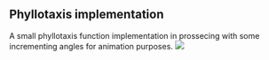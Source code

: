 ## Phyllotaxis implementation
A small phyllotaxis function implementation in prossecing with some incrementing angles for animation purposes.
![](Phyllotaxis.gif)
